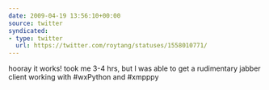 ```yaml
---
date: 2009-04-19 13:56:10+00:00
source: twitter
syndicated:
- type: twitter
  url: https://twitter.com/roytang/statuses/1558010771/
---
```


hooray it works! took me 3-4 hrs, but I was able to get a rudimentary jabber client working with #wxPython and #xmpppy